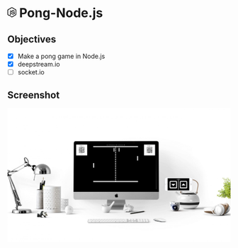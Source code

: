 # <img src="node-js.svg" width="20"/> Pong-Node.js

## Objectives
- [x] Make a pong game in Node.js
- [x] deepstream.io
- [ ] socket.io

## Screenshot
![alt-text](./screen.png)
